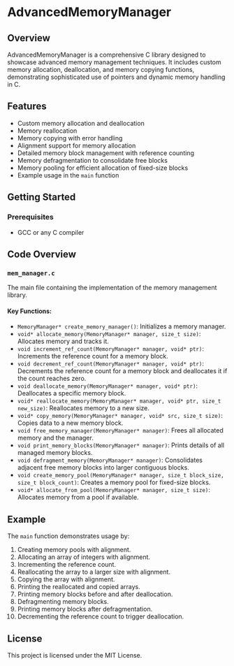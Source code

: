 # AdvancedMemoryManager

## Overview
AdvancedMemoryManager is a comprehensive C library designed to showcase advanced memory management techniques.
It includes custom memory allocation, deallocation, and memory copying functions, demonstrating sophisticated use of pointers and dynamic memory handling in C.

## Features
- Custom memory allocation and deallocation
- Memory reallocation
- Memory copying with error handling
- Alignment support for memory allocation
- Detailed memory block management with reference counting
- Memory defragmentation to consolidate free blocks
- Memory pooling for efficient allocation of fixed-size blocks
- Example usage in the `main` function

## Getting Started
### Prerequisites
- GCC or any C compiler

## Code Overview
### `mem_manager.c`
The main file containing the implementation of the memory management library.

#### Key Functions:
- `MemoryManager* create_memory_manager()`: Initializes a memory manager.
- `void* allocate_memory(MemoryManager* manager, size_t size)`: Allocates memory and tracks it.
- `void increment_ref_count(MemoryManager* manager, void* ptr)`: Increments the reference count for a memory block.
- `void decrement_ref_count(MemoryManager* manager, void* ptr)`: Decrements the reference count for a memory block and deallocates it if the count reaches zero.
- `void deallocate_memory(MemoryManager* manager, void* ptr)`: Deallocates a specific memory block.
- `void* reallocate_memory(MemoryManager* manager, void* ptr, size_t new_size)`: Reallocates memory to a new size.
- `void* copy_memory(MemoryManager* manager, void* src, size_t size)`: Copies data to a new memory block.
- `void free_memory_manager(MemoryManager* manager)`: Frees all allocated memory and the manager.
- `void print_memory_blocks(MemoryManager* manager)`: Prints details of all managed memory blocks.
- `void defragment_memory(MemoryManager* manager)`: Consolidates adjacent free memory blocks into larger contiguous blocks.
- `void create_memory_pool(MemoryManager* manager, size_t block_size, size_t block_count)`: Creates a memory pool for fixed-size blocks.
- `void* allocate_from_pool(MemoryManager* manager, size_t size)`: Allocates memory from a pool if available.

## Example
The `main` function demonstrates usage by:
1. Creating memory pools with alignment.
2. Allocating an array of integers with alignment.
3. Incrementing the reference count.
4. Reallocating the array to a larger size with alignment.
5. Copying the array with alignment.
6. Printing the reallocated and copied arrays.
7. Printing memory blocks before and after deallocation.
8. Defragmenting memory blocks.
9. Printing memory blocks after defragmentation.
10. Decrementing the reference count to trigger deallocation.

## License
This project is licensed under the MIT License.
